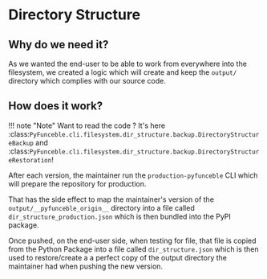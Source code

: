 # Directory Structure

## Why do we need it?

As we wanted the end-user to be able to work from everywhere into the filesystem,
we created a logic which will create and keep the `output/` directory which
complies with our source code.

## How does it work?

!!! note "Note"
    Want to read the code ?
    It's here
    :class:`PyFunceble.cli.filesystem.dir_structure.backup.DirectoryStructureBackup`
    and
    :class:`PyFunceble.cli.filesystem.dir_structure.backup.DirectoryStructureRestoration`!

After each version, the maintainer run the `production-pyfunceble` CLI
which will prepare the repository for production.

That has the side effect to map the maintainer's version of the
`output/__pyfunceble_origin__` directory into a file called
`dir_structure_production.json` which is then bundled into the PyPI package.

Once pushed, on the end-user side, when testing for file, that file is
copied from the Python Package into a file called `dir_structure.json`
which is then used to restore/create a a perfect copy of the output
directory the maintainer had when pushing the new version.
